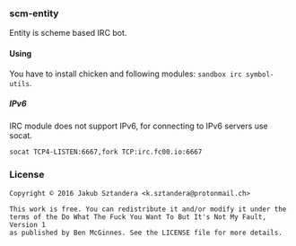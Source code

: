 ### scm-entity
Entity is scheme based IRC bot.

#### Using
You have to install chicken and following modules: `sandbox irc symbol-utils`.

##### IPv6
IRC module does not support IPv6, for connecting to IPv6 servers use socat.
```
socat TCP4-LISTEN:6667,fork TCP:irc.fc00.io:6667
```

### License
```
Copyright © 2016 Jakub Sztandera <k.sztandera@protonmail.ch>

This work is free. You can redistribute it and/or modify it under the
terms of the Do What The Fuck You Want To But It's Not My Fault, Version 1
as published by Ben McGinnes. See the LICENSE file for more details.
```

